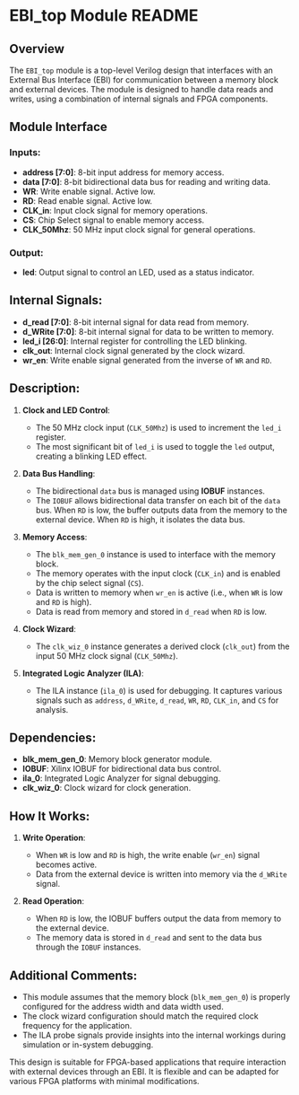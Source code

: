 # EBI_top Module README

## Overview
The `EBI_top` module is a top-level Verilog design that interfaces with an External Bus Interface (EBI) for communication between a memory block and external devices. The module is designed to handle data reads and writes, using a combination of internal signals and FPGA components.

## Module Interface

### Inputs:
- **address [7:0]**: 8-bit input address for memory access.
- **data [7:0]**: 8-bit bidirectional data bus for reading and writing data.
- **WR**: Write enable signal. Active low.
- **RD**: Read enable signal. Active low.
- **CLK_in**: Input clock signal for memory operations.
- **CS**: Chip Select signal to enable memory access.
- **CLK_50Mhz**: 50 MHz input clock signal for general operations.

### Output:
- **led**: Output signal to control an LED, used as a status indicator.

## Internal Signals:

- **d_read [7:0]**: 8-bit internal signal for data read from memory.
- **d_WRite [7:0]**: 8-bit internal signal for data to be written to memory.
- **led_i [26:0]**: Internal register for controlling the LED blinking.
- **clk_out**: Internal clock signal generated by the clock wizard.
- **wr_en**: Write enable signal generated from the inverse of `WR` and `RD`.

## Description:

1. **Clock and LED Control**:
    - The 50 MHz clock input (`CLK_50Mhz`) is used to increment the `led_i` register.
    - The most significant bit of `led_i` is used to toggle the `led` output, creating a blinking LED effect.

2. **Data Bus Handling**:
    - The bidirectional `data` bus is managed using **IOBUF** instances.
    - The `IOBUF` allows bidirectional data transfer on each bit of the `data` bus. When `RD` is low, the buffer outputs data from the memory to the external device. When `RD` is high, it isolates the data bus.
  
3. **Memory Access**:
    - The `blk_mem_gen_0` instance is used to interface with the memory block.
    - The memory operates with the input clock (`CLK_in`) and is enabled by the chip select signal (`CS`).
    - Data is written to memory when `wr_en` is active (i.e., when `WR` is low and `RD` is high).
    - Data is read from memory and stored in `d_read` when `RD` is low.

4. **Clock Wizard**:
    - The `clk_wiz_0` instance generates a derived clock (`clk_out`) from the input 50 MHz clock signal (`CLK_50Mhz`).

5. **Integrated Logic Analyzer (ILA)**:
    - The ILA instance (`ila_0`) is used for debugging. It captures various signals such as `address`, `d_WRite`, `d_read`, `WR`, `RD`, `CLK_in`, and `CS` for analysis.

## Dependencies:
- **blk_mem_gen_0**: Memory block generator module.
- **IOBUF**: Xilinx IOBUF for bidirectional data bus control.
- **ila_0**: Integrated Logic Analyzer for signal debugging.
- **clk_wiz_0**: Clock wizard for clock generation.

## How It Works:

1. **Write Operation**:
   - When `WR` is low and `RD` is high, the write enable (`wr_en`) signal becomes active.
   - Data from the external device is written into memory via the `d_WRite` signal.

2. **Read Operation**:
   - When `RD` is low, the IOBUF buffers output the data from memory to the external device.
   - The memory data is stored in `d_read` and sent to the data bus through the `IOBUF` instances.

## Additional Comments:
- This module assumes that the memory block (`blk_mem_gen_0`) is properly configured for the address width and data width used.
- The clock wizard configuration should match the required clock frequency for the application.
- The ILA probe signals provide insights into the internal workings during simulation or in-system debugging.

This design is suitable for FPGA-based applications that require interaction with external devices through an EBI. It is flexible and can be adapted for various FPGA platforms with minimal modifications.
